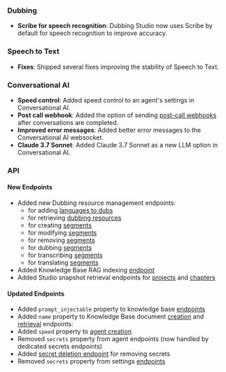 ### Dubbing

- **Scribe for speech recognition**: Dubbing Studio now uses Scribe by default for speech recognition to improve accuracy.

### Speech to Text

- **Fixes**: Shipped several fixes improving the stability of Speech to Text.

### Conversational AI

- **Speed control**: Added speed control to an agent's settings in Conversational AI.
- **Post call webhook**: Added the option of sending [post-call webhooks](/docs/conversational-ai/customization/personalization/post-call-webhooks) after conversations are completed.
- **Improved error messages**: Added better error messages to the Conversational AI websocket.
- **Claude 3.7 Sonnet**: Added Claude 3.7 Sonnet as a new LLM option in Conversational AI.

### API

<Accordion title="View API changes">

#### New Endpoints

- Added new Dubbing resource management endpoints:
  - for adding [languages to dubs](/docs/api-reference/dubbing/resources/add-language)
  - for retrieving [dubbing resources](/docs/api-reference/dubbing/resources/get-resource)
  - for creating [segments](/docs/api-reference/dubbing/resources/create-segment)
  - for modifying [segments](/docs/api-reference/dubbing/resources/update-segment)
  - for removing [segments](/docs/api-reference/dubbing/resources/delete-segment)
  - for dubbing [segments](/docs/api-reference/dubbing/resources/dub-segment)
  - for transcribing [segments](/docs/api-reference/dubbing/resources/transcribe-segment)
  - for translating [segments](/docs/api-reference/dubbing/resources/translate-segment)
- Added Knowledge Base RAG indexing [endpoint](/docs/conversational-ai/api-reference/knowledge-base/compute-rag-index)
- Added Studio snapshot retrieval endpoints for [projects](/docs/api-reference/studio/get-project-snapshot) and [chapters](/docs/api-reference/studio/get-chapter-snapshot)

#### Updated Endpoints

- Added `prompt_injectable` property to knowledge base [endpoints](docs/api-reference/knowledge-base/get#response.body.prompt_injectable)
- Added `name` property to Knowledge Base document [creation](/docs/api-reference/knowledge-base/create-from-url#request.body.name) and [retrieval](/docs/api-reference/knowledge-base/get#response.body.name) endpoints:
- Added `speed` property to [agent creation](/docs/api-reference/agents/create#request.body.conversation_config.tts.speed)
- Removed `secrets` property from agent endpoints (now handled by dedicated secrets endpoints)
- Added [secret deletion endpoint](/docs/api-reference/workspace/delete-secret) for removing secrets
- Removed `secrets` property from settings [endpoints](/docs/api-reference/workspace/get-settings)

</Accordion>
